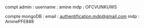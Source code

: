 compt admin :
  username : amine
  mdp : OFCVUNKUWS

compte mongoDB :
  email : authentification.mdp@gmail.com
  mdp : AminePFE888



  
